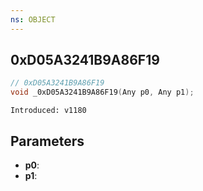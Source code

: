 ```yaml
---
ns: OBJECT
---
```

## 0xD05A3241B9A86F19

```c
// 0xD05A3241B9A86F19
void _0xD05A3241B9A86F19(Any p0, Any p1);
```

```
Introduced: v1180
```

## Parameters
* **p0**:
* **p1**:

